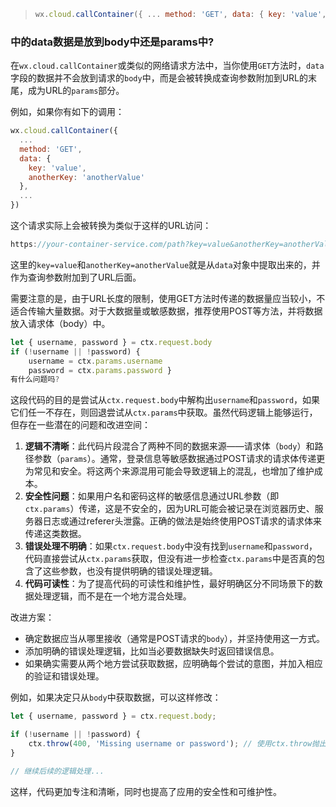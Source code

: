 > ```javascript
> wx.cloud.callContainer({ ... method: 'GET', data: { key: 'value', anotherKey: 'anotherValue' }, ... })
> ```

### 中的data数据是放到body中还是params中?

在`wx.cloud.callContainer`或类似的网络请求方法中，当你使用`GET`方法时，`data`字段的数据并不会放到请求的`body`中，而是会被转换成查询参数附加到URL的末尾，成为URL的`params`部分。

例如，如果你有如下的调用：

```javascript
wx.cloud.callContainer({
  ...
  method: 'GET',
  data: {
    key: 'value',
    anotherKey: 'anotherValue'
  },
  ...
})
```

这个请求实际上会被转换为类似于这样的URL访问：

```javascript
https://your-container-service.com/path?key=value&anotherKey=anotherValue
```

这里的`key=value`和`anotherKey=anotherValue`就是从`data`对象中提取出来的，并作为查询参数附加到了URL后面。

需要注意的是，由于URL长度的限制，使用GET方法时传递的数据量应当较小，不适合传输大量数据。对于大数据量或敏感数据，推荐使用POST等方法，并将数据放入请求体（body）中。



```javascript
let { username, password } = ctx.request.body 
if (!username || !password) { 
    username = ctx.params.username 
    password = ctx.params.password }
有什么问题吗?
```

这段代码的目的是尝试从`ctx.request.body`中解构出`username`和`password`，如果它们任一不存在，则回退尝试从`ctx.params`中获取。虽然代码逻辑上能够运行，但存在一些潜在的问题和改进空间：

1. **逻辑不清晰**：此代码片段混合了两种不同的数据来源——请求体（`body`）和路径参数（`params`）。通常，登录信息等敏感数据通过POST请求的请求体传递更为常见和安全。将这两个来源混用可能会导致逻辑上的混乱，也增加了维护成本。
2. **安全性问题**：如果用户名和密码这样的敏感信息通过URL参数（即`ctx.params`）传递，这是不安全的，因为URL可能会被记录在浏览器历史、服务器日志或通过referer头泄露。正确的做法是始终使用POST请求的请求体来传递这类数据。
3. **错误处理不明确**：如果`ctx.request.body`中没有找到`username`和`password`，代码直接尝试从`ctx.params`获取，但没有进一步检查`ctx.params`中是否真的包含了这些参数，也没有提供明确的错误处理逻辑。
4. **代码可读性**：为了提高代码的可读性和维护性，最好明确区分不同场景下的数据处理逻辑，而不是在一个地方混合处理。

改进方案：

- 确定数据应当从哪里接收（通常是POST请求的`body`），并坚持使用这一方式。
- 添加明确的错误处理逻辑，比如当必要数据缺失时返回错误信息。
- 如果确实需要从两个地方尝试获取数据，应明确每个尝试的意图，并加入相应的验证和错误处理。

例如，如果决定只从`body`中获取数据，可以这样修改：

```javascript
let { username, password } = ctx.request.body;

if (!username || !password) {
    ctx.throw(400, 'Missing username or password'); // 使用ctx.throw抛出错误，明确告知客户端缺少必要的参数
}

// 继续后续的逻辑处理...
```

这样，代码更加专注和清晰，同时也提高了应用的安全性和可维护性。